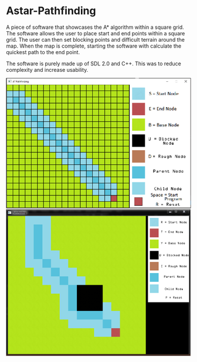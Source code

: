 # Astar-Pathfinding

A piece of software that showcases the A* algorithm within a square grid. 
The software allows the user to place start and end points within a square grid. The user can then set blocking points and difficult terrain around the map. When the map is complete, starting the software with calculate the quickest path to the end point. 

The software is purely made up of SDL 2.0 and C++. This was to reduce complexity and increase usability.

<img src="https://raw.githubusercontent.com/Arcticchamo/Astar-Pathfinding/master/A%20Star%20Pathfinding/Images/PathFinding_1.PNG" />
<img src="https://raw.githubusercontent.com/Arcticchamo/Astar-Pathfinding/master/A%20Star%20Pathfinding/Images/PathFinding_2.png" />
